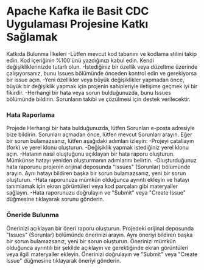 <!-- omit in toc -->
# Apache Kafka ile Basit CDC Uygulaması Projesine Katkı Sağlamak

Katkıda Bulunma İlkeleri
-Lütfen mevcut kod tabanını ve kodlama stilini takip edin. Kod içeriğinin %100'ünü yazdığınızı kabul edin. Kendi değişikliklerinizde tutarlı olun.
-İstediğiniz bir özellik veya düzeltme üzerinde çalışıyorsanız, bunu Issues bölümünde önceden kontrol edin ve gerekiyorsa bir issue açın.
-Yeni özellikler veya büyük değişiklikler yapmadan önce, büyük bir değişiklik yapmak için projenin sahipleriyle iletişime geçmek iyi bir fikirdir.
-Herhangi bir hata veya sorun bulduğunuzda, bunu Issues bölümünde bildirin. Sorunların takibi ve çözülmesi için destek verilecektir.

### Hata Raporlama

Projede Herhangi bir hata bulduğunuzda, lütfen Sorunları e-posta adresiyle bize bildirin. Sorunları açmadan önce, lütfen mevcut Sorunları arayın. Eğer bir sorun bulamazsanız, lütfen aşağıdaki adımları izleyin:
-Projeyi çatallayın (fork) ve yerel klonu oluşturun.
-Değişiklik yapmak istediğiniz yerel klonu açın.
-Hatanın nasıl oluştuğunu açıklayan bir hata raporu oluşturun. Mümkünse hatayı yeniden oluşturmanın adımlarını belirtin.
-Oluşturduğunuz hata raporunu projenin orijinal deposunda "Issues" (Sorunlar) bölümünde arayın. Aynı hatayı bildiren başka bir sorun bulamazsanız, yeni bir sorun oluşturun.
-Hata raporunuza mümkün olduğunca ayrıntı ekleyin ve hatayı tanımlamak için ekran görüntüleri veya kod parçaları gibi materyaller sağlayın.
-Hata raporunuzu doğrulayın ve "Submit" veya "Create Issue" düğmesine tıklayarak sorunu gönderin.

### Öneride Bulunma

Önerinizi açıklayan bir öneri raporu oluşturun.
Projedeki orijinal deposunda "Issues" (Sorunlar) bölümünde önerinizi arayın. Aynı öneriyi bildiren başka bir sorun bulamazsanız, yeni bir sorun oluşturun.
Önerinizi mümkün olduğunca ayrıntılı bir şekilde açıklayın ve gerektiğinde ekran görüntüleri veya ilgili materyaller ekleyin.
Önerinizi doğrulayın ve "Submit" veya "Create Issue" düğmesine tıklayarak öneriyi gönderin.
